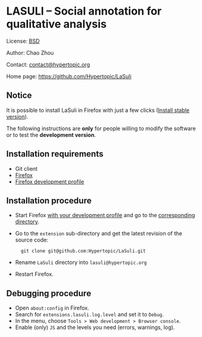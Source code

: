 LASULI – Social annotation for qualitative analysis
===================================================

License: [BSD](http://www.opensource.org/licenses/bsd-license.php)

Author: Chao Zhou

Contact: <contact@hypertopic.org>

Home page: <https://github.com/Hypertopic/LaSuli>

Notice
------

It is possible to install LaSuli in Firefox with just a few clicks ([Install stable version](https://hypertopic.s3.amazonaws.com/lasuli.xpi)).

The following instructions are **only** for people willing to modify the software or to test the **development version**.

Installation requirements
-------------------------

* Git client
* [Firefox](http://www.mozilla.org/firefox/) 
* [Firefox development profile](http://support.mozilla.org/kb/Managing-profiles#w_starting-the-profile-manager)

Installation procedure
----------------------

* Start Firefox [with your development profile](https://support.mozilla.org/kb/using-multiple-profiles) and go to the [corresponding directory](http://support.mozilla.com/kb/Profiles#How_to_find_your_profile).

* Go to the ``extension`` sub-directory and get the latest revision of the source code:

        git clone git@github.com:Hypertopic/LaSuli.git

* Rename ``LaSuli`` directory into ``lasuli@hypertopic.org``

* Restart Firefox.

Debugging procedure
-------------------

* Open `about:config` in Firefox.
* Search for `extensions.lasuli.log.level` and set it to `Debug`.
* In the menu, choose `Tools > Web development > Browser console`.
* Enable (only) `JS` and the levels you need (errors, warnings, log).
